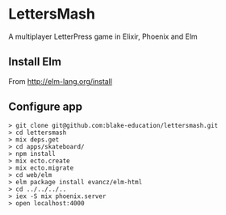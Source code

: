 # LettersMash

A multiplayer LetterPress game in Elixir, Phoenix and Elm

## Install Elm

From http://elm-lang.org/install


## Configure app

```
> git clone git@github.com:blake-education/lettersmash.git
> cd lettersmash
> mix deps.get
> cd apps/skateboard/
> npm install
> mix ecto.create
> mix ecto.migrate
> cd web/elm
> elm package install evancz/elm-html
> cd ../../../..
> iex -S mix phoenix.server
> open localhost:4000
```

